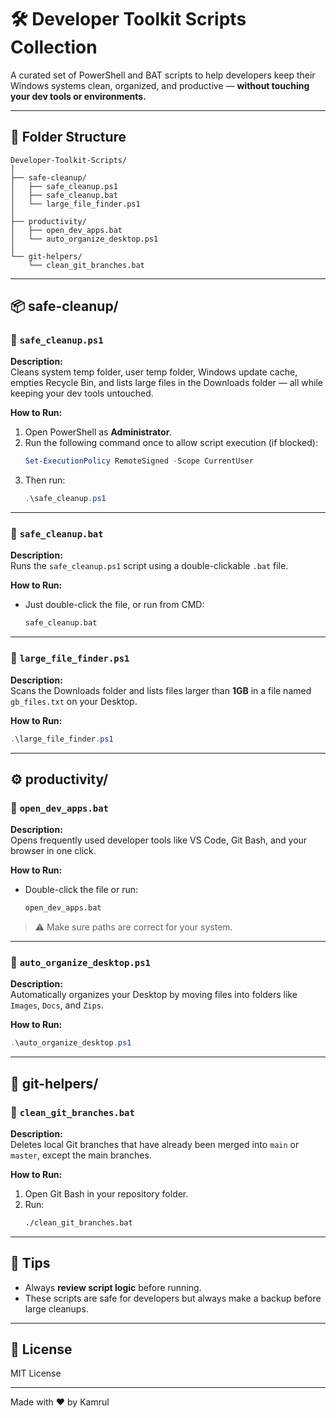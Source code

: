 
# 🛠️ Developer Toolkit Scripts Collection

A curated set of PowerShell and BAT scripts to help developers keep their Windows systems clean, organized, and productive — **without touching your dev tools or environments.**

---

## 📁 Folder Structure

```
Developer-Toolkit-Scripts/
│
├── safe-cleanup/
│   ├── safe_cleanup.ps1
│   ├── safe_cleanup.bat
│   └── large_file_finder.ps1
│
├── productivity/
│   ├── open_dev_apps.bat
│   └── auto_organize_desktop.ps1
│
└── git-helpers/
    └── clean_git_branches.bat
```

---

## 📦 safe-cleanup/

### 🔹 `safe_cleanup.ps1`

**Description:**  
Cleans system temp folder, user temp folder, Windows update cache, empties Recycle Bin, and lists large files in the Downloads folder — all while keeping your dev tools untouched.

**How to Run:**

1. Open PowerShell as **Administrator**.
2. Run the following command once to allow script execution (if blocked):
   ```powershell
   Set-ExecutionPolicy RemoteSigned -Scope CurrentUser
   ```
3. Then run:
   ```powershell
   .\safe_cleanup.ps1
   ```

---

### 🔹 `safe_cleanup.bat`

**Description:**  
Runs the `safe_cleanup.ps1` script using a double-clickable `.bat` file.

**How to Run:**

- Just double-click the file, or run from CMD:
  ```cmd
  safe_cleanup.bat
  ```

---

### 🔹 `large_file_finder.ps1`

**Description:**  
Scans the Downloads folder and lists files larger than **1GB** in a file named `gb_files.txt` on your Desktop.

**How to Run:**

```powershell
.\large_file_finder.ps1
```

---

## ⚙️ productivity/

### 🔹 `open_dev_apps.bat`

**Description:**  
Opens frequently used developer tools like VS Code, Git Bash, and your browser in one click.

**How to Run:**

- Double-click the file or run:
  ```cmd
  open_dev_apps.bat
  ```

> ⚠️ Make sure paths are correct for your system.

---

### 🔹 `auto_organize_desktop.ps1`

**Description:**  
Automatically organizes your Desktop by moving files into folders like `Images`, `Docs`, and `Zips`.

**How to Run:**

```powershell
.\auto_organize_desktop.ps1
```

---

## 🔁 git-helpers/

### 🔹 `clean_git_branches.bat`

**Description:**  
Deletes local Git branches that have already been merged into `main` or `master`, except the main branches.

**How to Run:**

1. Open Git Bash in your repository folder.
2. Run:
   ```bash
   ./clean_git_branches.bat
   ```

---

## 🧠 Tips

- Always **review script logic** before running.
- These scripts are safe for developers but always make a backup before large cleanups.

---

## 📌 License

MIT License

---

Made with ❤️ by Kamrul 
